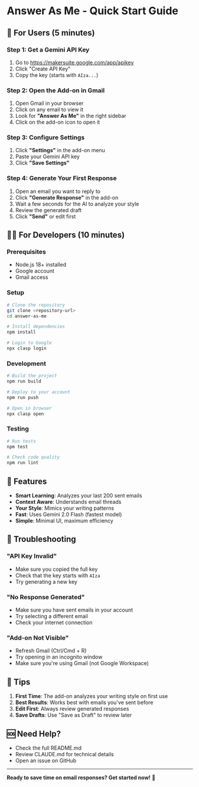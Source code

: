 # Answer As Me - Quick Start Guide

## 🚀 For Users (5 minutes)

### Step 1: Get a Gemini API Key
1. Go to https://makersuite.google.com/app/apikey
2. Click "Create API Key"
3. Copy the key (starts with `AIza...`)

### Step 2: Open the Add-on in Gmail
1. Open Gmail in your browser
2. Click on any email to view it
3. Look for **"Answer As Me"** in the right sidebar
4. Click on the add-on icon to open it

### Step 3: Configure Settings
1. Click **"Settings"** in the add-on menu
2. Paste your Gemini API key
3. Click **"Save Settings"**

### Step 4: Generate Your First Response
1. Open an email you want to reply to
2. Click **"Generate Response"** in the add-on
3. Wait a few seconds for the AI to analyze your style
4. Review the generated draft
5. Click **"Send"** or edit first

## 👨‍💻 For Developers (10 minutes)

### Prerequisites
- Node.js 18+ installed
- Google account
- Gmail access

### Setup
```bash
# Clone the repository
git clone <repository-url>
cd answer-as-me

# Install dependencies
npm install

# Login to Google
npx clasp login
```

### Development
```bash
# Build the project
npm run build

# Deploy to your account
npm run push

# Open in browser
npx clasp open
```

### Testing
```bash
# Run tests
npm test

# Check code quality
npm run lint
```

## 🎯 Features

- **Smart Learning**: Analyzes your last 200 sent emails
- **Context Aware**: Understands email threads
- **Your Style**: Mimics your writing patterns
- **Fast**: Uses Gemini 2.0 Flash (fastest model)
- **Simple**: Minimal UI, maximum efficiency

## 🔧 Troubleshooting

### "API Key Invalid"
- Make sure you copied the full key
- Check that the key starts with `AIza`
- Try generating a new key

### "No Response Generated"
- Make sure you have sent emails in your account
- Try selecting a different email
- Check your internet connection

### "Add-on Not Visible"
- Refresh Gmail (Ctrl/Cmd + R)
- Try opening in an incognito window
- Make sure you're using Gmail (not Google Workspace)

## 📝 Tips

1. **First Time**: The add-on analyzes your writing style on first use
2. **Best Results**: Works best with emails you've sent before
3. **Edit First**: Always review generated responses
4. **Save Drafts**: Use "Save as Draft" to review later

## 🆘 Need Help?

- Check the full README.md
- Review CLAUDE.md for technical details
- Open an issue on GitHub

---

**Ready to save time on email responses? Get started now!** 🎉
